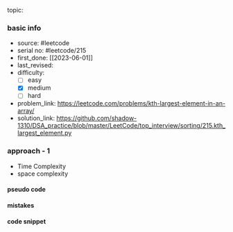 topic:

### basic info
- source: #leetcode 
- serial no: #leetcode/215
- first_done: [[2023-06-01]]
- last_revised: 
- difficulty:
	- [ ] easy
	- [x] medium
	- [ ] hard
- problem_link: https://leetcode.com/problems/kth-largest-element-in-an-array/
- solution_link: https://github.com/shadow-1310/DSA_practice/blob/master/LeetCode/top_interview/sorting/215.kth_largest_element.py

### approach - 1
- Time Complexity
- space complexity

#### pseudo code

#### mistakes

#### code snippet
```python

```